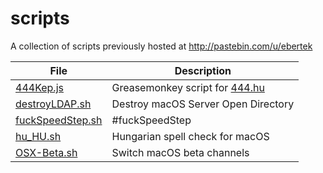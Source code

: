 # scripts
A collection of scripts previously hosted at http://pastebin.com/u/ebertek  

| File | Description |
|---|---|
| [444Kep.js](https://raw.githubusercontent.com/ebertek/scripts/master/444Kep.js) | Greasemonkey script for [444.hu](http://444.hu/) |
| [destroyLDAP.sh](https://raw.githubusercontent.com/ebertek/scripts/master/destroyLDAP.sh) | Destroy macOS Server Open Directory |
| [fuckSpeedStep.sh](https://raw.githubusercontent.com/ebertek/scripts/master/fuckSpeedStep.sh) | #fuckSpeedStep |
| [hu_HU.sh](https://raw.githubusercontent.com/ebertek/scripts/master/hu_HU.sh) | Hungarian spell check for macOS |
| [OSX-Beta.sh](https://raw.githubusercontent.com/ebertek/scripts/master/OSX-Beta.sh) | Switch macOS beta channels |

